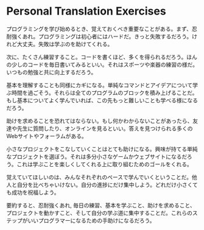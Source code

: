 # Personal Translation Exercises

プログラミングを学び始めるとき、覚えておくべき重要なことがある。まず、忍耐強くあれ。プログラミングは初心者にはハードだ。きっと失敗するだろう。けれど大丈夫。失敗は学ぶのを助けてくれる。

次に、たくさん練習すること。コードを書くほど、多くを得られるだろう。ほんの少しのコードを毎日書いてみるといい。それはスポーツや楽器の練習の様だ。いつもの勉強と共に向上するだろう。

基本を理解することも同様にカギになる。単純なコマンドとアイデアについて学ぶ時間を過ごそう。それらは全てのプログラムのブロックを積み上げることだ。もし基本についてよく学んでいれば、この先もっと難しいことも学べる様になるだろう。

助けを求めることを恐れてはならない。もし何かわからないことがあったら、友達や先生に質問したり、オンラインを見るといい。答えを見つけられる多くのWebサイトやフォーラムがある。

小さなプロジェクトをこなしていくことはとても助けになる。興味が持てる単純なプロジェクトを選ぼう。それは多分小さなゲームかウェブサイトになるだろう。これは学ぶことを楽しくしてくれる上に取り組むためのゴールをくれる。

覚えていてほしいのは、みんなそれぞれのペースで学んでいくということだ。他人と自分を比べちゃいけない。自分の進捗にだけ集中しよう。どれだけ小さくても成功を祝福しよう。

要約すると、忍耐強くあれ, 毎日の練習、基本を学ぶこと、助けを求めること、プロジェクトを動かすこと、そして自分の学ぶ道に集中することだ。これらのステップがいいプログラマーになるための手助けになるだろう。
